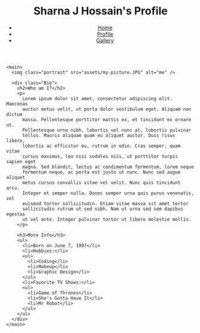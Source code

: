 <!DOCTYPE html>
<!--Assignment 2 for CSC 101-->
<!--Best viewed in Google Chrome and Safari-->
<html>
  <head>
    <meta charset="utf-8" />
    <title>Sharna J Hossain's Profile & Gallery</title>
    <link rel="stylesheet" href="assets/main.css" />
  <style>
  @font-face {
  font-family:Oswald;
  src: url('Oswald-Regular.ttf');
}

body {
  font-family: Oswald, "Oswald", sans-serif;
  margin:0;
  padding:0;
  background-image: url('halftone-yellow.png');
}

h1,h2,h3,h4,h5,h6 {
    margin:0;
    padding:0;
}

a:link, a:visited, a:active {
  text-decoration: none;
}


h2 {
  font-size: 80px;
  text-align:center;
}

h3 {
  font-size: 50px;
  text-align:center;
}

header a:link, a:visited, a:active {
  color:white;
}

header a:hover {
  color:#FC1070;
}

header {
  width:100%;
  height:80px;
  background-color:black;
  color:white;

}

.title {
  font-size:50px;
  float:left;
  margin-left: 30px;

}
  </style>
</head>
<body>
    <header>
      <h1 class="title">Sharna J Hossain's Profile</h1>
      <ul class="nav">
        <li><a href="index.html">Home</a></li>
        <li><a href="index.html">Profile</a></li>
        <li><a href="pages/gallery.html">Gallery</a></li>
      </ul>
    </header>

    <main>
      <img class="portrait" src="assets/my-picture.JPG" alt="me" />

      <div class="Bio">
        <h2>Who am I?</h2>
        <p>
          Lorem ipsum dolor sit amet, consectetur adipiscing elit. Maecenas
          auctor metus velit, ut porta dolor vestibulum eget. Aliquam non dictum
          massa. Pellentesque porttitor mattis ex, et tincidunt ex ornare ut.
          Pellentesque urna nibh, lobortis vel nunc at, lobortis pulvinar
          tellus. Mauris aliquam quam eu aliquet auctor. Duis risus libero,
          lobortis ac efficitur eu, rutrum in odio. Cras semper, quam vitae
          cursus maximus, leo nisi sodales nisi, ut porttitor turpis sapien eget
          magna. Sed blandit, lectus ac condimentum fermentum, lorem neque
          fermentum neque, ac porta est justo ut nunc. Nunc sed augue aliquet
          metus cursus convallis vitae vel velit. Nunc quis tincidunt arcu.
          Integer et semper nulla. Donec semper urna quis purus venenatis, vel
          euismod tortor sollicitudin. Etiam vitae massa sit amet tortor
          sollicitudin rutrum ut sed nibh. Nam ut urna sed sem dapibus egestas
          ut vel ante. Integer pulvinar tortor ut libero molestie mollis.
        </p>

        <h3>More Info</h3>
        <ul>
          <li>Born on June 7, 1997</li>
          <li>Hobbies:</li>
          <ul>
            <li>Coding</li>
            <li>Makeup</li>
            <li>Graphic Design</li>
          </ul>
          <li>Favorite TV Shows:</li>
          <ul>
            <li>Game of Thrones</li>
            <li>She's Gotta Have It</li>
            <li>Mr Robot</li>
          </ul>
        </ul>
      </div>
    </main>
